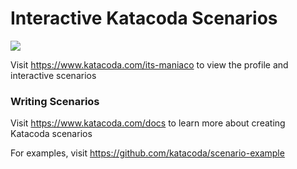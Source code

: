 # Interactive Katacoda Scenarios

[![](http://shields.katacoda.com/katacoda/its-maniaco/count.svg)](https://www.katacoda.com/its-maniaco "Get your profile on Katacoda.com")

Visit https://www.katacoda.com/its-maniaco to view the profile and interactive scenarios

### Writing Scenarios
Visit https://www.katacoda.com/docs to learn more about creating Katacoda scenarios

For examples, visit https://github.com/katacoda/scenario-example
